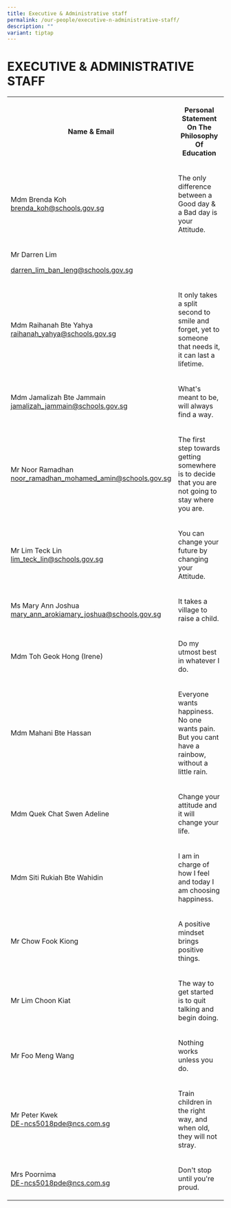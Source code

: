 ```yaml
---
title: Executive & Administrative staff
permalink: /our-people/executive-n-administrative-staff/
description: ""
variant: tiptap
---
```

<h1><strong>EXECUTIVE &amp; ADMINISTRATIVE STAFF</strong></h1>
<table>
<tbody>
<tr>
<th rowspan="1" colspan="1">
<p>Name &amp; Email</p>
</th>
<th rowspan="1" colspan="1">
<p>Personal Statement On The Philosophy Of Education</p>
</th>
</tr>
<tr>
<td rowspan="1" colspan="1">
<p>Mdm Brenda Koh
<br><a href="mailto:brenda_koh@schools.gov.sg" rel="noopener noreferrer nofollow" target="_blank">brenda_koh@schools.gov.sg</a>
</p>
</td>
<td rowspan="1" colspan="1">
<p>The only difference between a Good day &amp; a Bad day is your Attitude.</p>
</td>
</tr>
<tr>
<td rowspan="1" colspan="1">
<p>Mr Darren Lim</p>
<p><a href="mailto:darren_lim_ban_leng@schools.gov.sg" rel="noopener noreferrer nofollow" target="_blank">darren_lim_ban_leng@schools.gov.sg</a>
</p>
</td>
<td rowspan="1" colspan="1">
<p></p>
</td>
</tr>
<tr>
<td rowspan="1" colspan="1">
<p>Mdm Raihanah Bte Yahya
<br><a href="mailto:raihanah_yahya@schools.gov.sg" rel="noopener noreferrer nofollow" target="_blank">raihanah_yahya@schools.gov.sg</a>
</p>
</td>
<td rowspan="1" colspan="1">
<p>It only takes a split second to smile and forget, yet to someone that
needs it, it can last a lifetime.</p>
</td>
</tr>
<tr>
<td rowspan="1" colspan="1">
<p>Mdm Jamalizah Bte Jammain
<br><a href="mailto:jamalizah_jammain@schools.gov.sg" rel="noopener noreferrer nofollow" target="_blank">jamalizah_jammain@schools.gov.sg</a>
</p>
</td>
<td rowspan="1" colspan="1">
<p>What's meant to be, will always find a way.</p>
</td>
</tr>
<tr>
<td rowspan="1" colspan="1">
<p>Mr Noor Ramadhan
<br><a href="mailto:noor_ramadhan_mohamed_amin@schools.gov.sg" rel="noopener noreferrer nofollow" target="_blank">noor_ramadhan_mohamed_amin@schools.gov.sg</a>
</p>
</td>
<td rowspan="1" colspan="1">
<p>The first step towards getting somewhere is to decide that you are not
going to stay where you are.</p>
</td>
</tr>
<tr>
<td rowspan="1" colspan="1">
<p>Mr Lim Teck Lin
<br><a href="mailto:lim_teck_lin@schools.gov.sg" rel="noopener noreferrer nofollow" target="_blank">lim_teck_lin@schools.gov.sg</a>
</p>
</td>
<td rowspan="1" colspan="1">
<p>You can change your future by changing your Attitude.</p>
</td>
</tr>
<tr>
<td rowspan="1" colspan="1">
<p>Ms Mary Ann Joshua
<br><a href="mailto:mary_ann_arokiamary_joshua@schools.gov.sg" rel="noopener noreferrer nofollow" target="_blank">mary_ann_arokiamary_joshua@schools.gov.sg</a>
</p>
</td>
<td rowspan="1" colspan="1">
<p>It takes a village to raise a child.</p>
</td>
</tr>
<tr>
<td rowspan="1" colspan="1">
<p>Mdm Toh Geok Hong (Irene)</p>
</td>
<td rowspan="1" colspan="1">
<p>Do my utmost best in whatever I do.</p>
</td>
</tr>
<tr>
<td rowspan="1" colspan="1">
<p>Mdm Mahani Bte Hassan</p>
</td>
<td rowspan="1" colspan="1">
<p>Everyone wants happiness. No one wants pain. But you cant have a rainbow,
without a little rain.</p>
</td>
</tr>
<tr>
<td rowspan="1" colspan="1">
<p>Mdm Quek Chat Swen Adeline</p>
</td>
<td rowspan="1" colspan="1">
<p>Change your attitude and it will change your life.</p>
</td>
</tr>
<tr>
<td rowspan="1" colspan="1">
<p>Mdm Siti Rukiah Bte Wahidin</p>
</td>
<td rowspan="1" colspan="1">
<p>I am in charge of how I feel and today I am choosing happiness.</p>
</td>
</tr>
<tr>
<td rowspan="1" colspan="1">
<p>Mr Chow Fook Kiong</p>
</td>
<td rowspan="1" colspan="1">
<p>A positive mindset brings positive things.</p>
</td>
</tr>
<tr>
<td rowspan="1" colspan="1">
<p>Mr Lim Choon Kiat</p>
</td>
<td rowspan="1" colspan="1">
<p>The way to get started is to quit talking and begin doing.</p>
</td>
</tr>
<tr>
<td rowspan="1" colspan="1">
<p>Mr Foo Meng Wang</p>
</td>
<td rowspan="1" colspan="1">
<p>Nothing works unless you do.</p>
</td>
</tr>
<tr>
<td rowspan="1" colspan="1">
<p>Mr Peter Kwek
<br><a href="mailto:DE-ncs5018pde@ncs.com.sg" rel="noopener noreferrer nofollow" target="_blank">DE-ncs5018pde@ncs.com.sg</a>
</p>
</td>
<td rowspan="1" colspan="1">
<p>Train children in the right way, and when old, they will not stray.</p>
</td>
</tr>
<tr>
<td rowspan="1" colspan="1">
<p>Mrs Poornima
<br><a href="mailto:DE-ncs5018pde@ncs.com.sg" rel="noopener noreferrer nofollow" target="_blank">DE-ncs5018pde@ncs.com.sg</a>
</p>
</td>
<td rowspan="1" colspan="1">
<p>Don't stop until you're proud.</p>
</td>
</tr>
</tbody>
</table>
<p></p>